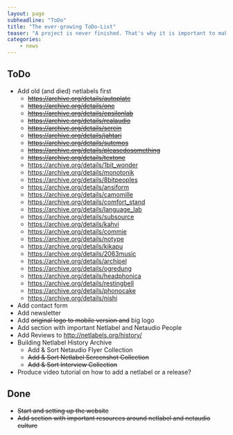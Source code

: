 ```yaml
---
layout: page
subheadline: "ToDo"
title: "The ever-growing ToDo-List"
teaser: "A project is never finished. That's why it is important to make some notes on the way. This is my ToDo-List for Netlabels.org."
categories:
    - news
---
```

## ToDo

- Add old (and died) netlabels first
    - <s>https://archive.org/details/autoplate</s>
    - <s>https://archive.org/details/one</s>
    - <s>https://archive.org/details/epsilonlab</s>
    - <s>https://archive.org/details/realaudio</s>
    - <s>https://archive.org/details/serein</s>
    - <s>https://archive.org/details/jahtari</s>
    - <s>https://archive.org/details/sutemos</s>
    - <s>https://archive.org/details/pleasedosomething</s>
    - <s>https://archive.org/details/textone</s>
    - https://archive.org/details/1bit_wonder
    - https://archive.org/details/monotonik
    - https://archive.org/details/8bitpeoples
    - https://archive.org/details/ansiform
    - https://archive.org/details/camomille
    - https://archive.org/details/comfort_stand
    - https://archive.org/details/language_lab
    - https://archive.org/details/subsource
    - https://archive.org/details/kahvi
    - https://archive.org/details/commie
    - https://archive.org/details/notype
    - https://archive.org/details/kikapu
    - https://archive.org/details/2063music
    - https://archive.org/details/archipel
    - https://archive.org/details/ogredung
    - https://archive.org/details/headphonica
    - https://archive.org/details/restingbell
    - https://archive.org/details/phonocake
    - https://archive.org/details/nishi
- Add contact form
- Add newsletter
- Add <s>original logo to mobile version and</s> big logo
- Add section with important Netlabel and Netaudio People
- Add Reviews to <http://netlabels.org/history/>
- Building Netlabel History Archive
    - Add & Sort Netaudio Flyer Collection
    - <s>Add & Sort Netlabel Screenshot Collection</s>
    - <s>Add & Sort Interview Collection</s>
- Produce video tutorial on how to add a netlabel or a release?


## Done

- <s>Start and setting up the website</s>
- <s>Add section with important resources around netlabel and netaudio culture</s>